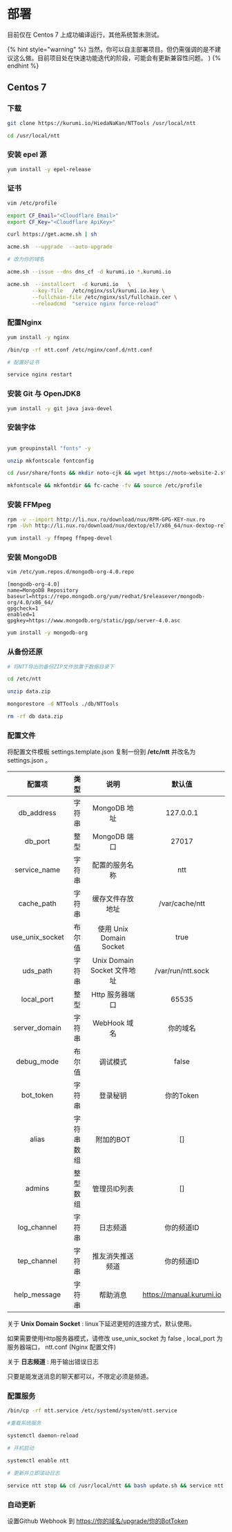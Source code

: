 # 部署

目前仅在 Centos 7 上成功编译运行，其他系统暂未测试。

{% hint style="warning" %}
当然，你可以自主部署项目。但仍需强调的是不建议这么做。目前项目处在快速功能迭代的阶段，可能会有更新兼容性问题。 \)
{% endhint %}

## Centos 7

### 下载

```bash
git clone https://kurumi.io/HiedaNaKan/NTTools /usr/local/ntt

cd /usr/local/ntt
```

### 安装 epel 源

```bash
yum install -y epel-release
```

### 证书

```bash
vim /etc/profile
```

```bash
export CF_Email="<Cloudflare Email>"
export CF_Key="<Cloudflare ApiKey>"
```

```bash
curl https://get.acme.sh | sh

acme.sh  --upgrade  --auto-upgrade

# 改为你的域名

acme.sh --issue --dns dns_cf -d kurumi.io *.kurumi.io

acme.sh  --installcert  -d kurumi.io   \
        --key-file   /etc/nginx/ssl/kurumi.io.key \
        --fullchain-file /etc/nginx/ssl/fullchain.cer \
        --reloadcmd  "service nginx force-reload"
```

### 配置Nginx

```bash
yum install -y nginx

/bin/cp -rf ntt.conf /etc/nginx/conf.d/ntt.conf

# 配置好证书

service nginx restart
```

### 安装 Git 与 OpenJDK8

```bash
yum install -y git java java-devel
```

### 安装字体

```bash

yum groupinstall "fonts" -y

unzip mkfontscale fontconfig

cd /usr/share/fonts && mkdir noto-cjk && wget https://noto-website-2.storage.googleapis.com/pkgs/NotoSansCJKsc-hinted.zip && unzip Noto-unhinted.zip -d noto-cjk && rm -rf Noto-unhinted.zip

mkfontscale && mkfontdir && fc-cache -fv && source /etc/profile

```

### 安装 FFMpeg

```bash
rpm -v --import http://li.nux.ro/download/nux/RPM-GPG-KEY-nux.ro
rpm -Uvh http://li.nux.ro/download/nux/dextop/el7/x86_64/nux-dextop-release-0-5.el7.nux.noarch.rpm

yum install -y ffmpeg ffmpeg-devel
```

### 安装 MongoDB

```bash
vim /etc/yum.repos.d/mongodb-org-4.0.repo
```

```text
[mongodb-org-4.0]
name=MongoDB Repository
baseurl=https://repo.mongodb.org/yum/redhat/$releasever/mongodb-org/4.0/x86_64/
gpgcheck=1
enabled=1
gpgkey=https://www.mongodb.org/static/pgp/server-4.0.asc
```

```bash
yum install -y mongodb-org
```

### 从备份还原

```bash
# 将NTT导出的备份ZIP文件放置于数据目录下

cd /etc/ntt

unzip data.zip

mongorestore -d NTTools ./db/NTTools

rm -rf db data.zip
```

### 配置文件

将配置文件模板 settings.template.json 复制一份到 **/etc/ntt** 并改名为 settings.json 。

| 配置项 | 类型 | 说明 | 默认值 |
| :----: | :----: | :----: | :----: |
| db_address | 字符串 | MongoDB 地址 | 127.0.0.1 |
| db_port | 整型 | MongoDB 端口 | 27017 |
| service_name | 字符串 | 配置的服务名称 | ntt |
| cache_path | 字符串 | 缓存文件存放地址 | /var/cache/ntt |
| use_unix_socket | 布尔值 | 使用 Unix Domain Socket | true |
| uds_path | 字符串 | Unix Domain Socket 文件地址 | /var/run/ntt.sock |
| local_port | 整型 | Http 服务器端口 | 65535 |
| server_domain | 字符串 | WebHook 域名 | 你的域名 |
| debug_mode | 布尔值 | 调试模式 | false |
| bot_token | 字符串 | 登录秘钥 | 你的Token |
| alias | 字符串数组 | 附加的BOT | [] |
| admins | 整型数组 | 管理员ID列表 | [] |
| log_channel | 字符串 | 日志频道 | 你的频道ID |
| tep_channel | 字符串 | 推友消失推送频道 | 你的频道ID |
| help_message | 字符串 | 帮助消息 | https://manual.kurumi.io |

关于 **Unix Domain Socket** : linux下延迟更短的连接方式，默认使用。

如果需要使用Http服务器模式，请修改 use_unix_socket 为 false , local_port 为 服务器端口， ntt.conf (Nginx 配置文件)

关于 **日志频道** : 用于输出错误日志

只要是能发送消息的聊天都可以，不限定必须是频道。

### 配置服务

```bash
/bin/cp -rf ntt.service /etc/systemd/system/ntt.service

#重载系统服务

systemctl daemon-reload

# 开机启动

systemctl enable ntt

# 更新并立即滚动日志

service ntt stop && cd /usr/local/ntt && bash update.sh && service ntt start && journalctl -u ntt.service -f
```

### 自动更新

设置Github Webhook 到 [https://你的域名/upgrade/你的BotToken](https://你的域名/upgrade/你的BotToken)

